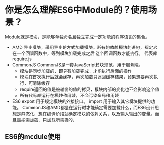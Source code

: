 # 你是怎么理解ES6中Module的？使用场景？
Module就是模块，是能够单独命名且独立完成一定功能的程序语言的集合。
- AMD
    异步模块，采用异步的方式加载模块。所有的依赖模块的语句，都定义在一个回调函数中，等到模块加载完成之后
    这个回调函数才能执行。
    代表库require.js
- CommonJS
    CommonJS是一套JavaScript模块规范，用于服务端。
    - 模块是同步加载的，即只有加载完成，才能执行后面的操作
    - 模块在首次执行后就会缓存，再次加载只返回缓存结果，如果想要再次执行，可清除缓存
    - require返回的值是被输出的值的拷贝，模块内部的变化也不会影响这个值
    - 所有代码都运行在模块作用域，不会污染全局作用域
- ES6
    export 用于规定模块的外接接口。
    import 用于输入其它模块提供的功能。
CommonJS和AMD都是在运行时才能确定需要加载什么，而ES6设计思想是静态化，想在编译阶段就确定模块的依赖关系，以及输入输出的变量。而且是按需加载，只加载所需要的。
## ES6的module使用



